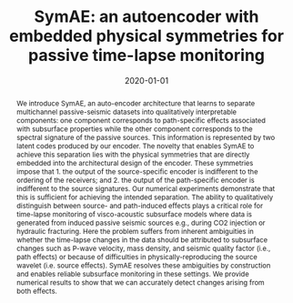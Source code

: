 ﻿---
title: "SymAE: an autoencoder with embedded physical symmetries for passive time-lapse monitoring"
date: 2020-01-01
publishDate: 2020-01-17T02:43:54.254253Z
authors: ["Pawan Bharadwaj", "Matt Li", "Laurent Demanet"]
publication_types: ["1"]
abstract: "We introduce SymAE, an auto-encoder architecture that learns to separate multichannel passive-seismic datasets into qualitatively interpretable components: one component corresponds to path-specific effects associated with subsurface properties while the other component corresponds to the spectral signature
of the passive sources. This information is represented by two latent codes produced by our encoder. The novelty that enables SymAE to achieve this separation lies with the physical symmetries that are directly embedded into the architectural
design of the encoder. These symmetries impose that 1. the output of the source-specific encoder is indifferent to the ordering of the receivers; and 2. the output of the path-specific encoder is indifferent to the source signatures. Our numerical
experiments demonstrate that this is sufficient for achieving the intended separation.
The ability to qualitatively distinguish between source- and path-induced effects plays a critical role for time-lapse monitoring of visco-acoustic subsurface models where data is generated from induced passive seismic sources e.g., during CO2 injection
or hydraulic fracturing. Here the problem suffers from inherent ambiguities in whether the time-lapse changes in the data should be attributed to subsurface changes such as P-wave velocity, mass density, and seismic quality factor (i.e., path effects) or because of difficulties in physically-reproducing the source wavelet (i.e. source effects). SymAE resolves these ambiguities by construction and enables reliable subsurface monitoring in these settings. We provide numerical results to show that we can accurately detect changes arising from both effects."
featured: false
publication: "*SEG Technical Program Expanded Abstracts 2020*"
---

